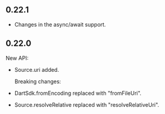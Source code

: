 ## 0.22.1

* Changes in the async/await support.


## 0.22.0

  New API:
  
* Source.uri added.

  Breaking changes:

* DartSdk.fromEncoding replaced with "fromFileUri".
* Source.resolveRelative replaced with "resolveRelativeUri".
